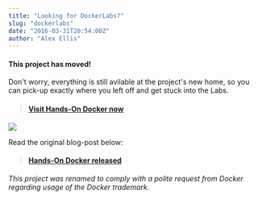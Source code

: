 ```yaml
---
title: "Looking for DockerLabs?"
slug: "dockerlabs"
date: "2016-03-31T20:54:00Z"
author: "Alex Ellis"
---
```


#### This project has moved!

Don't worry, everything is still avilable at the project's new home, so you can pick-up exactly where you left off and get stuck into the Labs.

> #### [Visit Hands-On Docker now](https://github.com/alexellis/HandsOnDocker)

![](/content/images/2016/03/docker_room.jpeg)

Read the original blog-post below:

> #### [Hands-On Docker released](http://blog.alexellis.io/HandsOnDocker)

*This project was renamed to comply with a polite request from Docker regarding usage of the Docker trademark.*